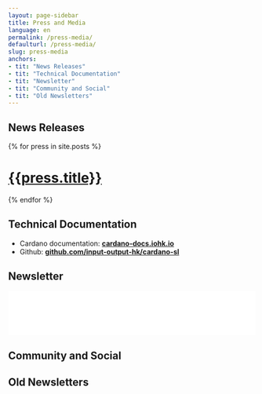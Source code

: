 ```yaml
---
layout: page-sidebar
title: Press and Media
language: en
permalink: /press-media/
defaulturl: /press-media/
slug: press-media
anchors:
- tit: "News Releases"
- tit: "Technical Documentation"
- tit: "Newsletter"
- tit: "Community and Social"
- tit: "Old Newsletters"
---
```

## News Releases

{% for press in site.posts %}
# [{{press.title}}]({{press.permalink}})
{% endfor %}

## Technical Documentation

- Cardano documentation: **[cardano-docs.iohk.io](https://cardano-docs.iohk.io)**
- Github: **[github.com/input-output-hk/cardano-sl](https://github.com/input-output-hk/cardano-sl)**

## Newsletter

<iframe src="/newsletter/{% if page.language != 'en' %}{{ page.language }}/{% endif %}" border="0" style="border:0;" allowtransparency="true" width="100%" height="90"></iframe>

## Community and Social
<div class="social_icons" id="social_icons_home">
 <a class="twitter" href="https://twitter.com/CardanoStiftung" target="_blank"><em class="fa fa-twitter"></em></a>
  <a class="slack" href="https://cardano.herokuapp.com" target="_blank"><em class="fa fa-slack"></em></a>
  <a class="reddit" href="reddit.com/r/cardano" target="_blank"><em class="fa fa-reddit"></em></a>
  <a class="email" href="mailto:info@cardanofoundation.org" target="_blank"><em class="fa fa-envelope"></em></a>
</div>

## Old Newsletters

<script language="javascript" src="//cardanofoundation.us12.list-manage.com/generate-js/?u=b5863ecf4cd79d93ef3aed2cf&fid=13013&show=10" type="text/javascript"></script>
